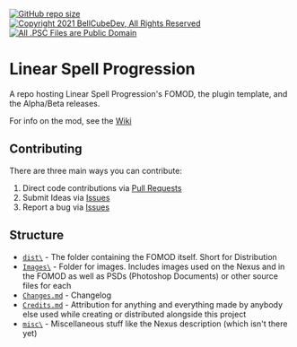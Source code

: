 [![GitHub repo size](https://img.shields.io/github/repo-size/BellCubeDev/LinearSpellProgression?style=for-the-badge)](#readme)<br>[![Copyright 2021 BellCubeDev, All Rights Reserved](https://img.shields.io/badge/©%202021%20BellCubeDev-%20All%20Rights%20Reserved-blue?style=for-the-badge)](#readme) [![All .PSC Files are Public Domain](https://img.shields.io/badge/All%20.PSC%20Files-Are%20Public%20Domain-00bd5e?style=for-the-badge)](#readme)

# Linear Spell Progression

A repo hosting Linear Spell Progression's FOMOD, the plugin template, and the Alpha/Beta releases.

For info on the mod, see the [Wiki](https://github.com/BellCubeDev/LinearSpellProgression/wiki)
<!--
See [the Nexus page](https://www.nexusmods.com/skyrimspecialedition/mods/47087) for a description of the mod itself.
<br>[Download Additional Clockwork](https://www.nexusmods.com/skyrimspecialedition/mods/47087)
-->

## Contributing

There are three main ways you can contribute:

1. Direct code contributions via [Pull Requests](https://github.com/BellCubeDev/AdditionalClockwork/pulls)
2. Submit Ideas via [Issues](https://github.com/BellCubeDev/LinearSpellProgression/issues/new)
3. Report a bug via [Issues](https://github.com/BellCubeDev/LinearSpellProgression/issues/new)

## Structure

- [`dist\`](dist/) - The folder containing the FOMOD itself. Short for Distribution
- [`Images\`](Images/) - Folder for images. Includes images used on the Nexus and in the FOMOD as well as PSDs (Photoshop Documents) or other source files for each
- [`Changes.md`](Changes.md) - Changelog
- [`Credits.md`](Credits.md) - Attribution for anything and everything made by anybody else used while creating or distributed alongside this project
- [`misc\`](misc/) - Miscellaneous stuff like the Nexus description (which isn't there yet)
